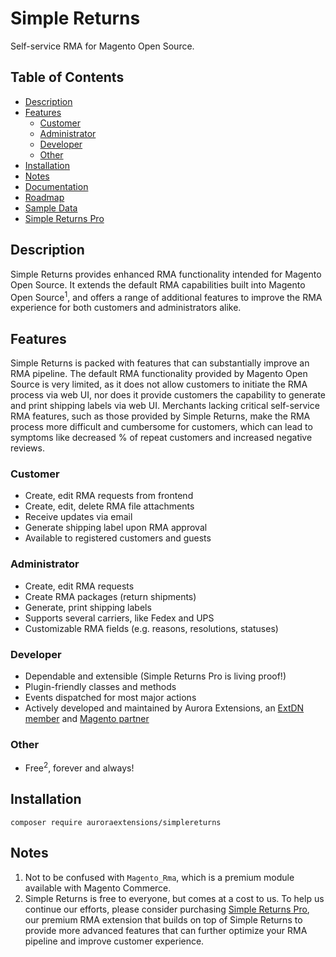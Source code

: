 # Simple Returns

Self-service RMA for Magento Open Source.

## Table of Contents

+ [Description](#description)
+ [Features](#features)
  - [Customer](#customer)
  - [Administrator](#administrator)
  - [Developer](#developer)
  - [Other](#other)
+ [Installation](#installation)
+ [Notes](#notes)
+ [Documentation](https://docs.auroraextensions.com/magento/extensions/2.x/simplereturns/latest/)
+ [Roadmap](https://github.com/auroraextensions/simplereturns/wiki/Roadmap)
+ [Sample Data](https://github.com/auroraextensions/simplereturns-sampledata)
+ [Simple Returns Pro](https://auroraextensions.com/products/simple-returns-pro)

## Description

Simple Returns provides enhanced RMA functionality intended for Magento Open Source.
It extends the default RMA capabilities built into Magento Open Source<sup>1</sup>,
and offers a range of additional features to improve the RMA experience for both
customers and administrators alike.

## Features

Simple Returns is packed with features that can substantially improve an RMA pipeline.
The default RMA functionality provided by Magento Open Source is very limited, as it
does not allow customers to initiate the RMA process via web UI, nor does it provide
customers the capability to generate and print shipping labels via web UI. Merchants
lacking critical self-service RMA features, such as those provided by Simple Returns,
make the RMA process more difficult and cumbersome for customers, which can lead to
symptoms like decreased % of repeat customers and increased negative reviews.

### Customer

+ Create, edit RMA requests from frontend
+ Create, edit, delete RMA file attachments
+ Receive updates via email
+ Generate shipping label upon RMA approval
+ Available to registered customers and guests

### Administrator

+ Create, edit RMA requests
+ Create RMA packages (return shipments)
+ Generate, print shipping labels
+ Supports several carriers, like Fedex and UPS
+ Customizable RMA fields (e.g. reasons, resolutions, statuses)

### Developer

+ Dependable and extensible (Simple Returns Pro is living proof!)
+ Plugin-friendly classes and methods
+ Events dispatched for most major actions
+ Actively developed and maintained by Aurora Extensions, an [ExtDN member](https://extdn.org) and [Magento partner](https://partners.magento.com/portal/details/partner/id/2163/)

### Other

+ Free<sup>2</sup>, forever and always!

## Installation

```
composer require auroraextensions/simplereturns
```

## Notes

1. Not to be confused with `Magento_Rma`, which is a premium module available with Magento Commerce.
2. Simple Returns is free to everyone, but comes at a cost to us. To help us continue our efforts,
   please consider purchasing [Simple Returns Pro](https://auroraextensions.com/products/simple-returns-pro),
   our premium RMA extension that builds on top of Simple Returns to provide more advanced features
   that can further optimize your RMA pipeline and improve customer experience.
